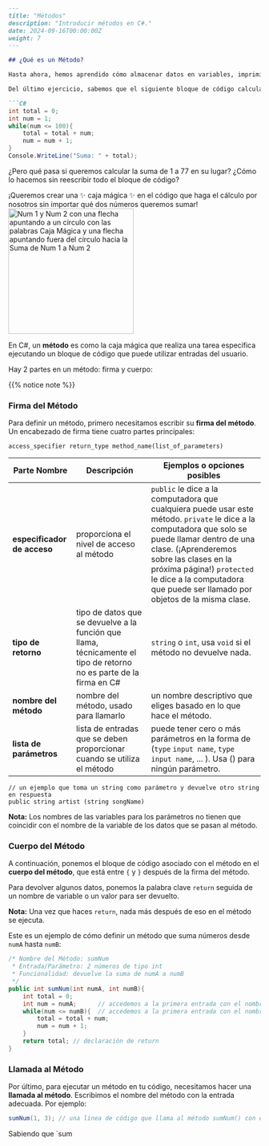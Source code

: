 ```markdown
---
title: "Métodos"
description: "Introducir métodos en C#."
date: 2024-09-16T00:00:00Z
weight: 7
---

## ¿Qué es un Método?

Hasta ahora, hemos aprendido cómo almacenar datos en variables, imprimir datos y frases, y tomar decisiones con `if`, `for` y `while`.

Del último ejercicio, sabemos que el siguiente bloque de código calcula la suma de 1 a 100:

```C#
int total = 0;
int num = 1;
while(num <= 100){
    total = total + num;
    num = num + 1;
}
Console.WriteLine("Suma: " + total);
```

¿Pero qué pasa si queremos calcular la suma de 1 a 77 en su lugar? ¿Cómo lo hacemos sin reescribir todo el bloque de código?

¡Queremos crear una ✨ caja mágica ✨ en el código que haga el cálculo por nosotros sin importar qué dos números queremos sumar!
<img src="../images/method.png" height="250" alt="Num 1 y Num 2 con una flecha apuntando a un círculo con las palabras Caja Mágica y una flecha apuntando fuera del círculo hacia la Suma de Num 1 a Num 2"/> 

En C#, un **método** es como la caja mágica que realiza una tarea específica ejecutando un bloque de código que puede utilizar entradas del usuario.

Hay 2 partes en un método: firma y cuerpo:

{{% notice note %}}
### Firma del Método

Para definir un método, primero necesitamos escribir su <b>firma del método</b>. Un encabezado de firma tiene cuatro partes principales:

```
access_specifier return_type method_name(list_of_parameters)
```

**Parte Nombre** | **Descripción** | **Ejemplos o opciones posibles**
----|----|----
**especificador de acceso** | proporciona el nivel de acceso al método  | `public` le dice a la computadora que cualquiera puede usar este método. `private` le dice a la computadora que solo se puede llamar dentro de una clase. (¡Aprenderemos sobre las clases en la próxima página!) `protected` le dice a la computadora que puede ser llamado por objetos de la misma clase.
**tipo de retorno** | tipo de datos que se devuelve a la función que llama, técnicamente el tipo de retorno no es parte de la firma en C#  | `string` o `int`, usa `void` si el método no devuelve nada.
**nombre del método** | nombre del método, usado para llamarlo | un nombre descriptivo que eliges basado en lo que hace el método.
**lista de parámetros** | lista de entradas que se deben proporcionar cuando se utiliza el método | puede tener cero o más parámetros en la forma de (`type` `input name`, `type` `input name`, ... ). Usa () para ningún parámetro.

```
// un ejemplo que toma un string como parámetro y devuelve otro string en respuesta
public string artist (string songName)
```
**Nota:** Los nombres de las variables para los parámetros no tienen que coincidir con el nombre de la variable de los datos que se pasan al método.

### Cuerpo del Método

A continuación, ponemos el bloque de código asociado con el método en el **cuerpo del método**, que está entre `{` y `}` después de la firma del método.

Para devolver algunos datos, ponemos la palabra clave `return` seguida de un nombre de variable o un valor para ser devuelto. 

**Nota:** Una vez que haces `return`, nada más después de eso en el método se ejecuta.

Este es un ejemplo de cómo definir un método que suma números desde `numA` hasta `numB`:

```c#
/* Nombre del Método: sumNum
 * Entrada/Parámetro: 2 números de tipo int
 * Funcionalidad: devuelve la suma de numA a numB
 */
public int sumNum(int numA, int numB){
    int total = 0;
    int num = numA;      // accedemos a la primera entrada con el nombre numA
    while(num <= numB){  // accedemos a la primera entrada con el nombre numB
        total = total + num;
        num = num + 1;
    }
    return total; // declaración de return
}
```

### Llamada al Método

Por último, para ejecutar un método en tu código, necesitamos hacer una **llamada al método**. Escribimos el nombre del método con la entrada adecuada. 
Por ejemplo:

```C#
sumNum(1, 3); // una línea de código que llama al método sumNum() con el valor de retorno 6
```

Sabiendo que `sum